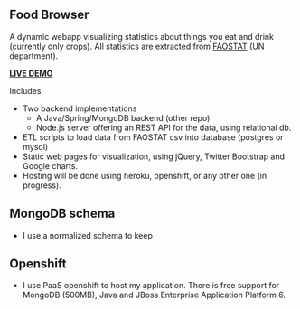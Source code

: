 ## Food Browser
A dynamic webapp visualizing statistics about things you eat and drink (currently only crops). All statistics are extracted from [FAOSTAT](http://faostat.fao.org/) (UN department).

[__LIVE DEMO__](foodbrowser-andrehacker.rhcloud.com)

Includes
* Two backend implementations
    * A Java/Spring/MongoDB backend (other repo)
    * Node.js server offering an REST API for the data, using relational db.
* ETL scripts to load data from FAOSTAT csv into database (postgres or mysql)
* Static web pages for visualization, using jQuery, Twitter Bootstrap and Google charts.
* Hosting will be done using heroku, openshift, or any other one (in progress).

## MongoDB schema
* I use a normalized schema to keep 

## Openshift
* I use PaaS openshift to host my application. There is free support for MongoDB (500MB), Java and JBoss Enterprise Application Platform 6.


<!--
Postgres Import
https://devcenter.heroku.com/articles/heroku-postgres-import-export#import

NodeJS ORM Mapper and 
http://dailyjs.com/2013/04/15/node-database-library/
- sql
- sequelize
- squel

Drivers
- mysql and pg
-->
